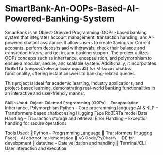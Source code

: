 # SmartBank-An-OOPs-Based-AI-Powered-Banking-System
SmartBank is an Object-Oriented Programming (OOPs)-based banking system that integrates account management, transaction handling, and AI-powered chatbot assistance. It allows users to create Savings or Current accounts, perform deposits and withdrawals, check their balance and transaction history, and get instant banking support.
The project utilizes OOPs concepts such as inheritance, encapsulation, and polymorphism to ensure a modular, secure, and scalable system. Additionally, it incorporates RoBERTa (deepset/roberta-base-squad2) for AI-based chatbot functionality, offering instant answers to banking-related queries.

This project is ideal for academic learning, industry applications, and project-based learning, demonstrating real-world banking functionalities in an interactive and user-friendly manner.

Skills Used:
 Object-Oriented Programming (OOPs) – Encapsulation, Inheritance, Polymorphism
 Python – Core programming language
 AI & NLP – Transformers-based chatbot using Hugging Face RoBERTa model
 Data Handling – Transaction storage and retrieval
 Error Handling – Exception handling for secure operations

Tools Used:
🔹 Python – Programming Language
🔹 Transformers (Hugging Face) – AI chatbot implementation
🔹 VS Code/PyCharm – IDE for development
🔹 datetime – Date validation and handling
🔹 Terminal/CLI – User interaction and execution
